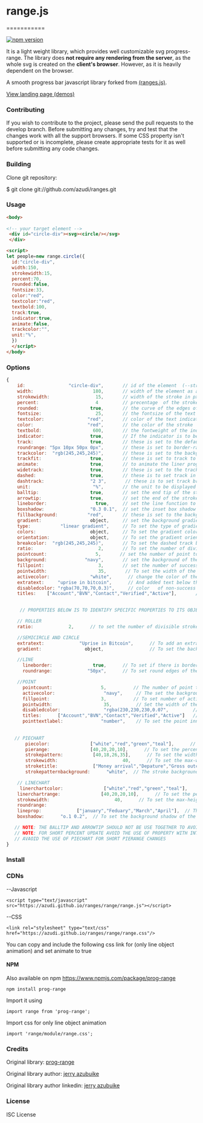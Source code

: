 # range.js
===========

[![npm version](https://d25lcipzij17d.cloudfront.net/badge.svg?id=js&r=r&type=6e&v=1.4.3&x2=0)]()


It is a light weight library, which provides well customizable svg progress-range. The library does **not require any rendering from the server**, as the whole svg is created on the **client's browser**. However, as it is heavily dependent on the browser.

A smooth progress bar javascript library forked from [(ranges.js)](https://github.com/azudi/ranges/tree/main/range).

[View landing page (demos)](https://azudi.github.io/ranges/)


### Contributing ###

If you wish to contribute to the project, please send the pull requests to the develop branch. Before submitting any changes, try and test that the changes work with all the support browsers. If some CSS property isn't supported or is incomplete, please create appropriate tests for it as well before submitting any code changes.


### Building ###

Clone git repository:

   $ git clone git://github.com/azudi/ranges.git

### Usage

```html
<body>
  
<!-- your target element -->
 <div id="circle-div"><svg><circle/></svg>
 </div>

<script>
let people=new range.circle({
  id:"circle-div",
  width:150,
  strokewidth:15,
  percent:70,
  rounded:false,
  fontsize:33,
  color:"red",
  textcolor:"red",
  textbold:100,
  track:true,
  indicator:true,
  animate:false,
  trackcolor:"",
  unit:"%",
  })
  </script>
</body>
```

### Options
```js
{
    id:                "circle-div",       // id of the element  (--string)
    width:                      180,       // width of the element as a progress bar in px  (--number)
    strokewidth:                 15,       // width of the stroke in px   (--number)
    percent:                     4         // precentage  of the stroke  (--number)
    rounded:                   true,       // the curve of the edges of the stroke(true/false)
    fontsize:                    25,       // the fontsize of the text indicator  (--number)
    textcolor:                "red",       // color of the text indicator  (-- string)
    color:                    "red",       // the color of the stroke  ( --string)
    textbold:                   600,       // the fontweight of the indicator text  (--number)
    indicator:                 true,       // If the indicator is to be visible (true/false)
    track:                     true,       // these is set to the default background track
    roundrange: "5px 10px 50px 0px",       // these is set to border-radius of the liner progress bar  (--string)
    trackcolor:  "rgb(245,245,245)",       // these is set to the background color of the track  (--string)
    trackfit:                  true,       // these is set to track to be fit to the progress bar  (true/false)
    animate:                   true,       // to animate the liner progress bar (can only functio if the ranges.css is loaded)   (true/false)
    widetrack:                 true,       // these is set to the track to be wider than the progress bar  (true/false)
    dashed:                    true,       // these is to set track in dashed track  (true/false)
    dashtrack:                 "2 3",       // these is to set track breaking intervals in dashed track. It can recieve more than two parameter  (true/false)
    unit:                       "%",       // the unit to be displayed in the indicator  (string)
    balltip:                   true,       // set the end tip of the stroke to be round  (true/false)
    arrowtip:                  true,       // set the end of the stroke to be an arrow  (true/false)
    lineborder:                  true,     // set the line function to have a visible border   (true/false)
    boxshadow:                 "0.3 0.1",  // set the inset box shadow of the track--  first value is for the inner-shadow and second is for the outer shadow   (-string)
    fillbackground:           "red",       // these is set to the background color of the progress bar (if fillbackground is set, dashed is set to false) (--string)
    gradient:                  object,     // set the background gradient of the stroke   
    type:           "linear gradient",     // To set the type of gradient --property of gradient-- (--string)
    colors:                    object,     // To set the gradient color --property of gradient-- (["red 0%","orange 30%","teal 100%"])
    orientation:               object,     // To set the gradient orientation --property of gradient-- (x:orientation along the x-axis, y:orientation along the y-axis, fill:capacity occupied by the gradient)  
    breakcolor:  "rgb(245,245,245)",       // To set the dashed track breaks color -- (these color should be the same with the background color || if background is  transparent set to the background of the parent element)   (--string) 
    ratio:                        2,       // To set the number of divided tracks (only available in roller function)   (--number)
    pointcount:                  5,       // set the number of point to be displayed-- only in point function  (--number)
    background:              "navy",       // set the background of the success box -- only in point function  (--string)
    fillpoint:                    3,       // set the number of success box to be checked --only in point function (--number)
    pointwidth:                   35,       // To set the width of the point-box --only in point function (--number)
    activecolor:               "white",      // change the color of the success point-box --only in point function (--string)
    extratext:     "uprise in bitcoin",      // And added text below the range indicator (It can contain html characters and if use in a full range will not be centralize)--only in circle and semicircle function (--string)
    disabledcolor: "rgba(70,70,70,0.3)",     // color   of non-success box to be checked --only in point function (--string)
    titles:    ["Account","BVN","Contact","Verified","Active"],       // the titles to be displayed on each point-box (the pointcount and the titles must be the same to avoid errors) --only in point function (--object)
       

     // PROPERTIES BELOW IS TO IDENTIFY SPECIFIC PROPERTIES TO ITS OBJECT

    // ROLLER
    ratio:             2,      // to set the number of divisible stroke in a roller (--number)

    //SEMICIRCLE AND CIRCLE
    extratext:             "Uprise in Bitcoin",      // To add an extra text for description (--string)
    gradient:                object,                 // To set the backround gradient  (--object)

    //LINE
      lineborder:               true,      // To set if there is border (--true/false)
      roundrange:             "50px",      // To set round edges of the linear progress bar (--string)

    //POINT
      pointcount:                  5,          // The number of point that should be displayed  (--number)
      activecolor:                  "navy",     // The set the background of the active point  (--number)
      fillpoint:                   3,          // To set number of active point (--string)
      pointwidth:                   35,         // Set the width of the points (--number)
      disabledcolor:                "rgba(230,230,230,0.07",         // Set the color and background of non-active point (--strings)
      titles:      ["Account","BVN","Contact","Verified","Active"]   // The title given to each point and is displayed ontop of the point 
      pointtextlabel:              "number",    // To set the point inner-text (options are number/check)  (--string)        
   
   
   // PIECHART
       piecolor:               ["white","red","green","teal"],      // To set the colors of the pie strokes (--object)
       pierange:               [40,20,20,10],      // To set the percentage of the pie strokes (--object)
       strokepattern:           [40,18,26,35],      // To set the width of the pie strokes  (if not set the the stroke width is set to the stroke width) (--object)
       strokewidth:                        40,      // To set the max-width of the pie strokes (--object)
       stroketitle:             ["Money arrival","Depature","Gross outcome display","Intrest"],  // The stroke title (not more than 13 characters)  (--number)
       strokepatternbackground:      "white",  // The stroke background color if the stroke pattern is set (--string)

    // LINECHART
     linerchartcolor:               ["white","red","green","teal"],      // To set the colors of the line strokes (--object)
    linerchartrange:               [40,20,20,10],      // To set the percentage of the line strokes (--object)
    strokewidth:                        40,      // To set the max-height of the pie strokes (--number)
    roundrange:
    lineprop:             ["january","Feduary","March","April"],  // The stroke title (not more than 7 characters)  (--oblect)
    boxshadow:      "o.1 0.2",  // To set the background shadow of the stroke (--string)

   // NOTE: THE BALLTIP AND ARROWTIP SHOULD NOT BE USE TOGETHER TO AVOID MERGING ERRORS
   // NOTE: FOR SHORT PERCENT UPDATE AVOID THE USE OF PROPERTY WITH INTENSE GRAPHIC EXAMPLE(box-shadow;arrowtip,balltip,lineargradient)
   // AVAOID THE USE OF PIECHART FOR SHORT PIERANGE CHANGES
}
```


### Install


 ### CDNs

--Javascript
```
<script type="text/javascript" src="https://azudi.github.io/ranges/range/range.js"></script>
```

--CSS
```
<link rel="stylesheet" type="text/css" href="https://azudi.github.io/ranges/range/range.css"/>
```
You can copy and include the following css link for (only line object  animation) and set animate to true


#### NPM

Also available on npm https://www.npmjs.com/package/prog-range

```
npm install prog-range
```

Import it using

```
import range from 'prog-range';
```

Import css for only line object animation

```
import 'range/module/range.css';
```


### Credits

Original library: [prog-range](https://github.com/azudi/ranges/tree/main/range)

Original library author: [jerry azubuike](https://twitter.com/@JerryAzubuike5)

Original library author linkedin: [jerry azubuike](https://www.linkedin.com/in/jerry-azubuike-801752222)


### License

ISC License
